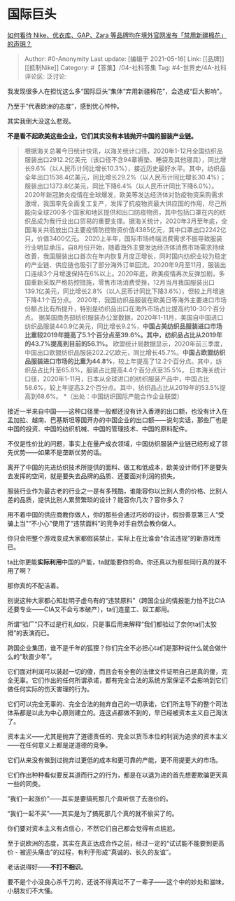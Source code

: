 # 国际巨头
[如何看待 Nike、优衣库、GAP、Zara 等品牌均在境外官网发布「禁用新疆棉花」的声明？](https://www.zhihu.com/question/451069593/answer/1800106556)

> Author: #0-Anonymity
> Last update: [编辑于 2021-05-16]
> Link: [[品牌]] [[抵制Nike]]
> Category: #【答集】/04-社科答集
> Tag: #4-世界史/4A-社科
> 评论区:
> 泛讨论:

我发现很多人在担忧这么多“国际巨头”集体“弃用新疆棉花”，会造成“巨大影响”。

乃至于“代表欧洲的态度”，感到忧心忡忡。

其实我倒大没这么悲观。

**不是看不起欧美这些企业，它们其实没有本钱抛开中国的服装产业链。**

> 根据海关总署今日统计快讯，以海关统计口径，2020年1-12月全国纺织品服装出口2912.2亿美元（该口径不含94章褥垫、睡袋及其他寝具），同比增长9.6%（以人民币计同比增长10.3%），接近历史最好水平。其中，纺织品全年出口1538.4亿美元，同比增长29.2%（以人民币计同比增长30.4%）；服装出口1373.8亿美元，同比下降6.4%（以人民币计同比下降6.0%）。2020年新冠肺炎疫情在全球爆发，欧美等发达经济体对防疫物资采购需求激增，我国率先全面复工复产，发挥了抗疫物资最大供应国的作用，尽己所能向全球200多个国家和地区提供和出口防疫物资，其中包括口罩在内的纺织品成为我行业出口贸易的重要支撑。据海关统计，2020年3月至年底，全国海关共验放出口主要疫情防控物资价值4385亿元，其中口罩出口2242亿只，价值3400亿元。
> 2020上半年，国际市场终端消费需求不振导致服装行业明显承压，自8月份开始，随着海外主要发达经济体消费市场需求持续改善，我国服装出口首次在年内恢复月度正增长，同时国内纺织业较为稳定的产业链、供应链也吸引了部分海外订单回流。2020年9月至11月，服装出口连续3个月增速保持在6%以上。2020年底，欧美疫情再次反弹加剧，多国重新采取严格防控措施，零售市场消费受挫，12月当月我国服装出口139.1亿美元，同比增长2.8%（以人民币计同比下降3.6%），但较上月增速下降4.1个百分点。
> 2020年，我国纺织品服装在欧美日等海外主要进口市场份额占比有所提升，特别是纺织品出口在海外市场占比提高约10-30个百分点。
> 据美国商务部纺织服装办公室数据，2020年1-11月，美国自中国进口纺织品服装440.9亿美元，同比增长9.2%，**中国占美纺织品服装进口市场比重较2019年提高了5.1个百分点至39.6%。其中，纺织品占比从2019年的43.7%提高到目前的56.1%。**
> 欧盟统计局数据显示，2020年前三季度，中国出口欧盟纺织品服装202.2亿欧元，同比增长45.7%。**中国占欧盟纺织品服装进口市场的比重为44.8%**，较上年提高了12.2个百分点。其中，纺织品占比升至65.8%，服装占比提高4.4个百分点至35.5%。
> 日本海关统计口径，2020年1-11月，日本从全球进口的纺织服装产品中，中国占比58.6%，较上年提高3.2个百分点。其中，纺织品占比从2019年的53.5%提高到68.6%。
*（出处：中国纺织国际产能合作企业联盟）

接近一半来自中国——这种口径里一般都还没有计入香港的出口额，也没有计入在孟加拉、越南、巴基斯坦等国开办的中国企业的出口额——说句实话，那些厂也是中国的投资、中国的纺织机械、中国的管理技术、中国的原料配件。

不仅是性价比的问题，事实上在量产成衣领域，中国纺织服装产业链已经形成了领先优势——如果不是垄断优势的话。

离开了中国的先进纺织技术所提供的面料、做工和低成本，欧美设计师们不是要失去发挥的空间，就是要失去品牌的品质、还要面对利润的损失。

服装行业作为最古老的行业之一是有多残酷，谁能容你以比别人贵的价格、比别人差的品质，提供比别人累赘繁琐的设计？能容你几次？容你多久？

用不着中国的供应商教你做人，你的那些会通过巧妙的设计，假扮善意第三人“受骗上当”“不小心”使用了“违禁面料”的竞争对手自然会教你做人。

你只会把整个游戏变成大家都假装禁止，实际上在比谁会“合法违规”的新游戏而已。

ta比你更能**实际利用**中国的产能，ta就能要你的命。你还真以为那些同行真的就不用了啊？

那你真的不配活着。

别说这种大家都心知肚明子虚乌有的“违禁原料”（跨国企业的情报能力怕不比CIA还要专业——CIA又不会亏本破产），ta们连童工、奴工都用。

所谓“验厂”只不过是行礼如仪，只是事后用来解释“我们都验过了奈何ta们太狡猾”的表演而已。

跨国企业集团，谁不是千年的狐狸？你们完全不必担心ta们是那种说什么就会做什么的“耿直少年”。

它们面对利润可以装起一切的傻，而且会有全套的法律文件证明自己是真的傻，完全无辜。它们作出的任何所谓承诺，都有完全合法的系统方案保证不会影响到它们做任何实际的伤天害理的行为。

它们可以完全无辜的、完全合法的抛弃自己的一切承诺，它们所主导下的整个司法体系都是以此为中心原则建立的。连这点都做不到的，早已经被资本主义自己淘汰了。

资本主义——尤其是抛弃了道德责任的、完全以货币本位的利润为追求的资本主义——在任何意义上都是逆道德的竞争。

它们从来没有做到过抛弃过更低的成本和更可靠的产能，更不用提更大的市场。

它们作出种种看似要反其道而行之的行为，都是在以退为进的首先想要欺骗更天真一些的同类。

“我们一起涨价”——其实是要搞死那几个真听信了去涨价的。

“我们一起不买”——其实是为了搞死那几个真的就不偷买了的。

你们要对资本主义有点信心，不然它们自己都会觉得有点尴尬。

至于说欧洲的态度，其实在真正达成合作之前，经过一定的“试试能不能要到更高价 - 被迎头痛击”的过程，有利于形成“真诚的、长久的友谊”。

老话说得好——**不打不相识**。

要不是个小没良心杀千刀的，还说不得真过不了一辈子——这个中的妙处和滋味，小朋友们不大懂。

